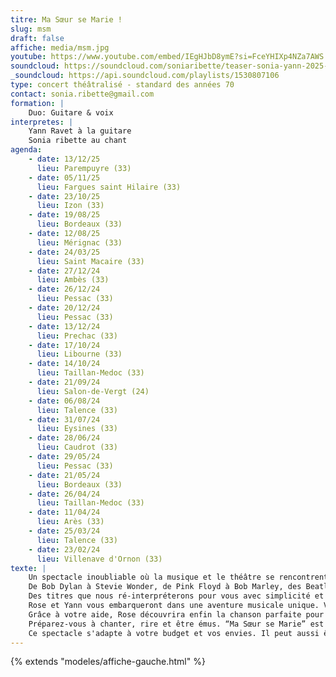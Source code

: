 ```yaml
---
titre: Ma Sœur se Marie !
slug: msm
draft: false
affiche: media/msm.jpg
youtube: https://www.youtube.com/embed/IEgHJbD8ymE?si=FceYHIXp4NZa7AWS
soundcloud: https://soundcloud.com/soniaribette/teaser-sonia-yann-2025-mp3 
_soundcloud: https://api.soundcloud.com/playlists/1530807106
type: concert théâtralisé - standard des années 70
contact: sonia.ribette@gmail.com
formation: |
    Duo: Guitare & voix
interpretes: |
    Yann Ravet à la guitare
    Sonia ribette au chant
agenda:
    - date: 13/12/25
      lieu: Parempuyre (33)
    - date: 05/11/25
      lieu: Fargues saint Hilaire (33)
    - date: 23/10/25
      lieu: Izon (33)
    - date: 19/08/25
      lieu: Bordeaux (33)
    - date: 12/08/25
      lieu: Mérignac (33)
    - date: 24/03/25
      lieu: Saint Macaire (33)
    - date: 27/12/24
      lieu: Ambès (33)
    - date: 26/12/24
      lieu: Pessac (33)
    - date: 20/12/24
      lieu: Pessac (33)
    - date: 13/12/24
      lieu: Prechac (33)
    - date: 17/10/24
      lieu: Libourne (33)
    - date: 14/10/24
      lieu: Taillan-Medoc (33)
    - date: 21/09/24
      lieu: Salon-de-Vergt (24)
    - date: 06/08/24
      lieu: Talence (33)
    - date: 31/07/24
      lieu: Eysines (33)
    - date: 28/06/24
      lieu: Caudrot (33)
    - date: 29/05/24
      lieu: Pessac (33)
    - date: 21/05/24
      lieu: Bordeaux (33)
    - date: 26/04/24
      lieu: Taillan-Medoc (33)
    - date: 11/04/24
      lieu: Arès (33)
    - date: 25/03/24
      lieu: Talence (33)
    - date: 23/02/24
      lieu: Villenave d'Ornon (33)
texte: |
    Un spectacle inoubliable où la musique et le théâtre se rencontrent pour vous faire revivre les grands classiques des années 70.
    De Bob Dylan à Stevie Wonder, de Pink Floyd à Bob Marley, des Beatles à Otis Redding, en passant par quelques perles de la chanson française, nous explorerons ensemble des morceaux qui ont traversé les époques et les cœurs. 
    Des titres que nous ré-interpréterons pour vous avec simplicité et justesse, dans une atmosphère chaleureuse, acoustique, toujours vivante.
    Rose et Yann vous embarqueront dans une aventure musicale unique. Vous serez les chefs d’orchestre et choisirez les chansons qu’ils interpréteront au fur et à mesure, créant ainsi un spectacle personnalisé et unique.
    Grâce à votre aide, Rose découvrira enfin la chanson parfaite pour le mariage de sa sœur.
    Préparez-vous à chanter, rire et être émus. “Ma Sœur se Marie” est bien plus qu’un concert, c’est une expérience interactive et mémorable à ne pas manquer !
    Ce spectacle s'adapte à votre budget et vos envies. Il peut aussi être joué en mode juke-box, et en solo.
---
```


{% extends "modeles/affiche-gauche.html" %}
